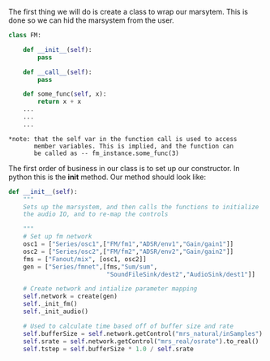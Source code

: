The first thing we will do is create a class to wrap our marsytem.
This is done so we can hid the marsystem from the user.

```python
class FM:

    def __init__(self):
        pass

    def __call__(self):
        pass

    def some_func(self, x):
        return x + x
    ...
    ...
    ...
```

```
*note: that the self var in the function call is used to access
       member variables. This is implied, and the function can
       be called as -- fm_instance.some_func(3)
```
       

The first order of business in our class is to set up our 
constructor. In python this is the __init__ method. Our method
should look like:


```python
def __init__(self):
    """
    Sets up the marsystem, and then calls the functions to initialize
    the audio IO, and to re-map the controls

    """
    # Set up fm network
    osc1 = ["Series/osc1",["FM/fm1","ADSR/env1","Gain/gain1"]]
    osc2 = ["Series/osc2",["FM/fm2","ADSR/env2","Gain/gain2"]]
    fms = ["Fanout/mix", [osc1, osc2]]
    gen = ["Series/fmnet",[fms,"Sum/sum",
                           "SoundFileSink/dest2","AudioSink/dest1"]]

    # Create network and intialize parameter mapping
    self.network = create(gen)
    self._init_fm()
    self._init_audio()

    # Used to calculate time based off of buffer size and rate
    self.bufferSize = self.network.getControl("mrs_natural/inSamples").to_natural()
    self.srate = self.network.getControl("mrs_real/osrate").to_real()
    self.tstep = self.bufferSize * 1.0 / self.srate
```


